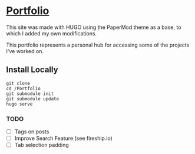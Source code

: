 # [Portfolio](https://xangrab.com/)

This site was made with HUGO using the PaperMod theme as a base, to which I added my own modifications.

This portfolio represents a personal hub for accessing some of the projects I've worked on.

## Install Locally

```
git clone
cd /Portfolio
git submodule init
git submodule update
hugo serve
```

### TODO
- [ ] Tags on posts
- [ ] Improve Search Feature (see fireship.io)
- [ ] Tab selection padding
